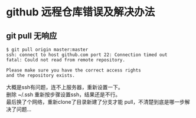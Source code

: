 # github 远程仓库错误及解决办法

## git pull 无响应
```
$ git pull origin master:master
ssh: connect to host github.com port 22: Connection timed out
fatal: Could not read from remote repository.

Please make sure you have the correct access rights
and the repository exists.

```
大概是ssh有问题，连不上服务器，重新设置一下。</br>
删除 ~/.ssh 重新按步骤设置ssh，结果还是不行。</br>
最后换了个网络，重新clone了目录新建了分支才能 pull，不清楚到底是哪一步解决了问题...</br>
